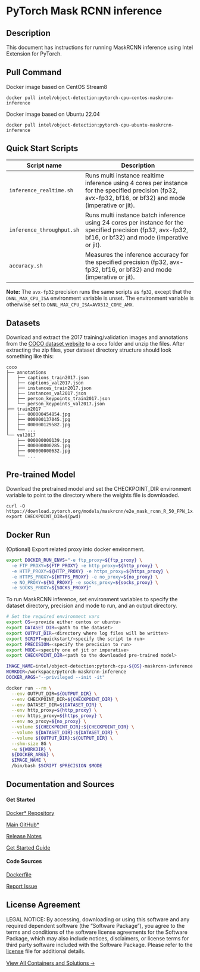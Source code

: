 # PyTorch Mask RCNN inference

## Description 
This document has instructions for running MaskRCNN inference using Intel Extension for PyTorch. 

## Pull Command

Docker image based on CentOS Stream8
```
docker pull intel/object-detection:pytorch-cpu-centos-maskrcnn-inference
```
Docker image based on Ubuntu 22.04
```
docker pull intel/object-detection:pytorch-cpu-ubuntu-maskrcnn-inference
```

## Quick Start Scripts
| Script name | Description |
|-------------|-------------|
| `inference_realtime.sh` | Runs multi instance realtime inference using 4 cores per instance for the specified precision (fp32, avx-fp32, bf16, or bf32) and mode (imperative or jit). |
| `inference_throughput.sh` | Runs multi instance batch inference using 24 cores per instance for the specified precision (fp32, avx-fp32, bf16, or bf32) and mode (imperative or jit). |
| `accuracy.sh` | Measures the inference accuracy for the specified precision (fp32, avx-fp32, bf16, or bf32) and mode (imperative or jit). |

**Note:** The `avx-fp32` precision runs the same scripts as `fp32`, except that the `DNNL_MAX_CPU_ISA` environment variable is unset. The environment variable is otherwise set to `DNNL_MAX_CPU_ISA=AVX512_CORE_AMX`.

## Datasets
Download and extract the 2017 training/validation images and annotations from the [COCO dataset website](https://cocodataset.org/#download) to a `coco` folder and unzip the files. After extracting the zip files, your dataset directory structure should look something like this:
```
coco
├── annotations
│   ├── captions_train2017.json
│   ├── captions_val2017.json
│   ├── instances_train2017.json
│   ├── instances_val2017.json
│   ├── person_keypoints_train2017.json
│   └── person_keypoints_val2017.json
├── train2017
│   ├── 000000454854.jpg
│   ├── 000000137045.jpg
│   ├── 000000129582.jpg
│   └── ...
└── val2017
    ├── 000000000139.jpg
    ├── 000000000285.jpg
    ├── 000000000632.jpg
    └── ...
```

## Pre-trained Model
Download the pretrained model and set the CHECKPOINT_DIR environment variable to point to the directory where the weights file is downloaded.
```
curl -O https://download.pytorch.org/models/maskrcnn/e2e_mask_rcnn_R_50_FPN_1x.pth
export CHECKPOINT_DIR=$(pwd)
```

## Docker Run
(Optional) Export related proxy into docker environment.
```bash
export DOCKER_RUN_ENVS="-e ftp_proxy=${ftp_proxy} \
  -e FTP_PROXY=${FTP_PROXY} -e http_proxy=${http_proxy} \
  -e HTTP_PROXY=${HTTP_PROXY} -e https_proxy=${https_proxy} \
  -e HTTPS_PROXY=${HTTPS_PROXY} -e no_proxy=${no_proxy} \
  -e NO_PROXY=${NO_PROXY} -e socks_proxy=${socks_proxy} \
  -e SOCKS_PROXY=${SOCKS_PROXY}"
```

To run MaskRCNN inference, set environment variables to specify the dataset directory, precision and mode to run, and an output directory.

```bash
# Set the required environment vars
export OS=<provide either centos or ubuntu>
export DATASET_DIR=<path to the dataset>
export OUTPUT_DIR=<directory where log files will be written>
export SCRIPT=quickstart/<specify the script to run>
export PRECISION=<specify the precision to run>
export MODE=<specify one of jit or imperative>
export CHECKPOINT_DIR=<path to the downloaded pre-trained model>

IMAGE_NAME=intel/object-detection:pytorch-cpu-${OS}-maskrcnn-inference
WORKDIR=/workspace/pytorch-maskrcnn-inference
DOCKER_ARGS="--privileged --init -it"

docker run --rm \
  --env OUTPUT_DIR=${OUTPUT_DIR} \
  --env CHECKPOINT_DIR=${CHECKPOINT_DIR} \
  --env DATASET_DIR=${DATASET_DIR} \
  --env http_proxy=${http_proxy} \
  --env https_proxy=${https_proxy} \
  --env no_proxy=${no_proxy} \
  --volume ${CHECKPOINT_DIR}:${CHECKPOINT_DIR} \
  --volume ${DATASET_DIR}:${DATASET_DIR} \
  --volume ${OUTPUT_DIR}:${OUTPUT_DIR} \
  --shm-size 8G \
  -w ${WORKDIR} \
  ${DOCKER_ARGS} \
  $IMAGE_NAME \
  /bin/bash $SCRIPT $PRECISION $MODE
```
## Documentation and Sources
#### Get Started​
[Docker* Repository](https://hub.docker.com/r/intel/object-detection)

[Main GitHub*](https://github.com/IntelAI/models)

[Release Notes](https://github.com/IntelAI/models/releases)

[Get Started Guide](https://github.com/IntelAI/models/blob/master/quickstart/quickstart/object_detection/pytorch/maskrcnn/inference/cpu/EMR_DEVCATALOG.md)

#### Code Sources
[Dockerfile](https://github.com/IntelAI/models/tree/master/docker/pyt-cpu)

[Report Issue](https://community.intel.com/t5/Intel-Optimized-AI-Frameworks/bd-p/optimized-ai-frameworks)

## License Agreement
LEGAL NOTICE: By accessing, downloading or using this software and any required dependent software (the “Software Package”), you agree to the terms and conditions of the software license agreements for the Software Package, which may also include notices, disclaimers, or license terms for third party software included with the Software Package. Please refer to the [license](https://github.com/IntelAI/models/tree/master/third_party) file for additional details.

[View All Containers and Solutions 🡢](https://www.intel.com/content/www/us/en/developer/tools/software-catalog/containers.html?s=Newest)
